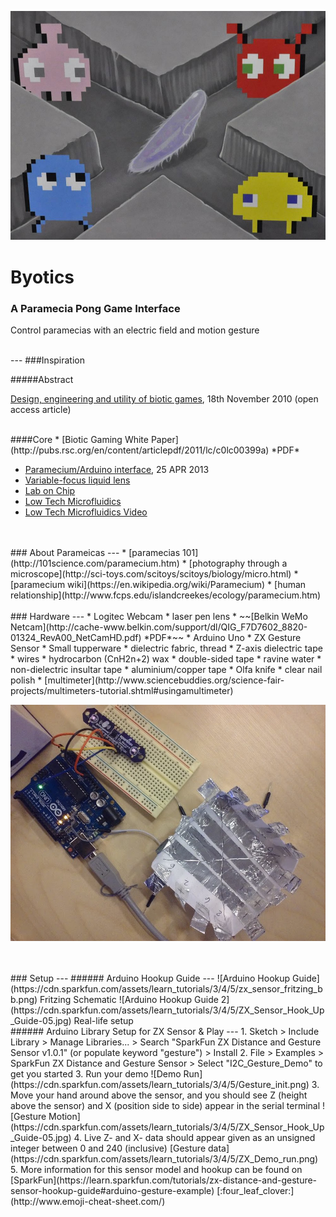 ![Byotics](https://github.com/connieleung/byotics/blob/gh-pages/assets/bg/biotic-gaming.jpg?raw=true)
# Byotics
### A Paramecia Pong Game Interface
Control paramecias with an electric field and motion gesture


<br>
---
###Inspiration 

#####Abstract

[Design, engineering and utility of biotic games](http://pubs.rsc.org/en/content/articlehtml/2011/lc/c0lc00399a), 18th November 2010 (open access article)


<br>
####Core
* [Biotic Gaming White Paper](http://pubs.rsc.org/en/content/articlepdf/2011/lc/c0lc00399a)  *PDF*

* [Paramecium/Arduino interface](http://making.do/paramecium/), 25 APR 2013
* [Variable-focus liquid lens](https://www.osapublishing.org/oe/fulltext.cfm?uri=oe-15-10-5931&id=134423)
* [Lab on Chip](http://pubs.rsc.org/en/journals/articlecollectionlanding?sercode=lc&themeid=6d7cd3f3-3674-4118-88ba-93af80017515)
* [Low Tech Microfluidics](http://www.cytofluidix.com/low-tech-microfluidics/)
* [Low Tech Microfluidics Video](https://vimeo.com/117917126)



<br>
<br>
### About Parameicas
---
* [paramecias 101](http://101science.com/paramecium.htm)
* [photography through a microscope](http://sci-toys.com/scitoys/scitoys/biology/micro.html)
* [paramecium wiki](https://en.wikipedia.org/wiki/Paramecium)
* [human relationship](http://www.fcps.edu/islandcreekes/ecology/paramecium.htm)



<br>
<br>
### Hardware
---
* Logitec Webcam
* laser pen lens
* ~~[Belkin WeMo Netcam](http://cache-www.belkin.com/support/dl/QIG_F7D7602_8820-01324_RevA00_NetCamHD.pdf) *PDF*~~
* Arduino Uno
* ZX Gesture Sensor
* Small tupperware
* dielectric fabric, thread
* Z-axis dielectric tape
* wires
* hydrocarbon (CnH2n+2) wax
* double-sided tape
* ravine water
* non-dielectric insultar tape
* aluminium/copper tape
* Olfa knife
* clear nail polish
* [multimeter](http://www.sciencebuddies.org/science-fair-projects/multimeters-tutorial.shtml#usingamultimeter)

![hardware](https://github.com/connieleung/byotics/blob/gh-pages/arduino/sketch/assets/IMG_20160129_231453.jpg?raw=true&w=60)


<br>
<br>
### Setup
---
###### Arduino Hookup Guide
---
![Arduino Hookup Guide](https://cdn.sparkfun.com/assets/learn_tutorials/3/4/5/zx_sensor_fritzing_bb.png)
Fritzing Schematic
![Arduino Hookup Guide 2](https://cdn.sparkfun.com/assets/learn_tutorials/3/4/5/ZX_Sensor_Hook_Up_Guide-05.jpg)
Real-life setup
<br>
###### Arduino Library Setup for ZX Sensor & Play
---
1. Sketch > Include Library > Manage Libraries... > Search "SparkFun ZX Distance and Gesture Sensor v1.0.1" (or populate keyword "gesture") > Install
2. File > Examples > SparkFun ZX Distance and Gesture Sensor > Select "I2C_Gesture_Demo" to get you started
3. Run your demo ![Demo Run](https://cdn.sparkfun.com/assets/learn_tutorials/3/4/5/Gesture_init.png)
3. Move your hand around above the sensor, and you should see Z (height above the sensor) and X (position side to side) appear in the serial terminal ![Gesture Motion](https://cdn.sparkfun.com/assets/learn_tutorials/3/4/5/ZX_Sensor_Hook_Up_Guide-05.jpg)
4. Live Z- and X- data should appear given as an unsigned integer between 0 and 240 (inclusive) [Gesture data](https://cdn.sparkfun.com/assets/learn_tutorials/3/4/5/ZX_Demo_run.png)
5. More information for this sensor model and hookup can be found on [SparkFun](https://learn.sparkfun.com/tutorials/zx-distance-and-gesture-sensor-hookup-guide#arduino-gesture-example) [:four_leaf_clover:](http://www.emoji-cheat-sheet.com/)


